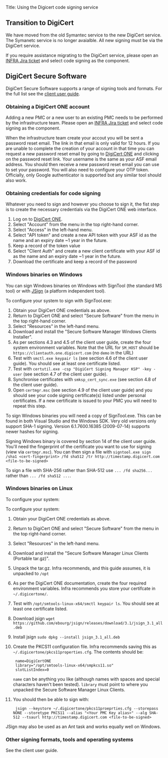 Title: Using the Digicert code signing service

## Transition to DigiCert
We have moved from the old Symantec service to the new DigiCert service. The Symanetc service is no longer avaialble. All new signing must be via the DigiCert service.

If you require assistance migrating to the DigiCert service, please open an <a href="https://issues.apache.org/jira/browse/INFRA">INFRA Jira ticket</a> and select code signing as the component.

## DigiCert Secure Software
DigiCert Secure Software supports a range of signing tools and formats. For the full list see the [client user guide](https://digicert.github.io/snowbird-doc/#/administration-guides/secure-software-manager/index).

### Obtaining a DigiCert ONE account

Adding a new PMC or a new user to an existing PMC needs to be performed by the infrastructure team. Please open an <a href="https://issues.apache.org/jira/browse/INFRA">INFRA Jira ticket</a> and select code signing as the component.

When the infrastructure team create your accout you will be sent a password reset email. The link in that email is only valid for 12 hours. If you are unable to complete the creation of your account in that time you can request a new password reset email by going to [DigiCert ONE](https://one.digicert.com/) and clicking on the password reset link. Your username is the same as your ASF email address. You should then receive a new password reset email you can use to set your password. You will also need to configure your OTP token. Officially, only Google authenticator is supported but any similar tool should also work.

### Obtaining credentials for code signing

Whatever you need to sign and however you choose to sign it, the fist step is to create the necessary credentials via the DigiCert ONE web interface.

1. Log on to [DigiCert ONE](https://one.digicert.com/).
1. Select "Account" from the menu in the top right-hand corner.
1. Select "Access" in the left-hand menu.
1. Select "API token" and create a new API token with your ASF id as the name and an expiry date ~1 year in the future.
1. Keep a record of the token value
1. Select "Client Auth" and create a new client certificate with your ASF id as the name and an expiry date ~1 year in the future.
1. Download the certificate and keep a record of the password

### Windows binaries on Windows

You can sign Windows binaries on Windows with SignTool (the standard MS tool) or with [JSign](https://github.com/ebourg/jsign) (a platform independent tool).

To configure your system to sign with SignTool.exe:

1. Obtain your DigiCert ONE credentials as above.
1. Return to DigiCert ONE and select "Secure Software" from the menu in the top right-hand corner.
1. Select "Resources" in the left-hand menu.
1. Download and install the "Secure Software Manager Windows Clients Installer".
1. As per sections 4.3 and 4.5 of the client user guide, create the four system environment variables. Note that the URL for `SM_HOST` should be `https://clientauth.one.digicert.com` (no `demo` in the URL)
1. Test with `smctl.exe keypair ls` (see section 4.6 of the client user guide). You should see at least one certificate listed.
1. Test with `certutil.exe -csp "DigiCert Signing Manager KSP" -key -user` (see section 4.7 of the client user guide).
1. Synchronise certificates with `smksp_cert_sync.exe` (see section 4.8 of the client user guide).
1. Open `certmgr.msc` (see section 4.9 of the client user guide) and you should see your code signing certificate(s) listed under personal certificates. If a new certificate is issued to your PMC you will need to repeat this step.

To sign Windows binaries you will need a copy of SignTool.exe. This can be found in both Visual Studio and the Windows SDK. Very old versions only support SHA-1 signing. Version 6.1.7600.16385 (2009-07-14) supports newer hashes for signing.

Signing Windows binary is covered by section 14 of the client user guide. You'll need the fingerprint of the certificate you want to use for signing (view via `certmgr.msc`). You can then sign a file with `signtool.exe sign /sha1 <cert-fingerprint> /fd sha512 /tr http://timestamp.digicert.com <file-to-be-signed>`

To sign a file with SHA-256 rather than SHA-512 use `... /fd sha256...` rather than `... /fd sha512 ...`.

### Windows binaries on Linux

To configure your system:

To configure your system:
1. Obtain your DigiCert ONE credentials as above.
1. Return to DigiCert ONE and select "Secure Software" from the menu in the top right-hand corner.
1. Select "Resources" in the left-hand menu.
1. Download and install the "Secure Software Manager Linux Clients (Portable tar.gz)".
1. Unpack the tar.gz. Infra recommends, and this guide assumes, it is unpacked to `/opt`
1. As per the DigiCert ONE documentation, create the four required environment variables. Infra recommends you store your certifcate in `~/.digicertone/`.
1. Test with `/opt/smtools-linux-x64/smctl keypair ls`. You should see at least one certificate listed.
1. Download jsign `wget https://github.com/ebourg/jsign/releases/download/3.1/jsign_3.1_all.deb`
1. Install jsign `sudo dpkg --install jsign_3.1_all.deb`
1. Create the PKCS11 configuration file. Infra recommends saving this as `~/.digicertone/pkcs11properties.cfg`. The contents should be:

        name=DigiCertONE
        library="/opt/smtools-linux-x64/smpkcs11.so"
        slotListIndex=0

    `name` can be anything you like (although names with spaces and special characters haven't been tested). `library` must point to where you unpacked the Secure Software Manager Linux Clients.
1. You should then be able to sign with:

        jsign --keystore ~/.digicertone/pkcs11proeprties.cfg --storepass NONE --storetype PKCS11 --alias "<Your PMC Key alias>" --alg SHA-512 --tsaurl http://timestamp.digicert.com <file-to-be-signed>

JSign may also be used as an Ant task and works equally well on Windows.


### Other signing formats, tools and operating systems

See the client user guide.
